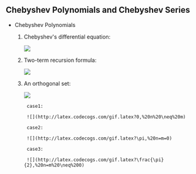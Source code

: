 ## **Chebyshev Polynomials and Chebyshev Series**
*  Chebyshev Polynomials
	
	1) Chebyshev's differential equation:

		![](http://latex.codecogs.com/gif.latex?(1-x^2)y^{"}-xy^{'}+\lambda%20y=0%20,where%20-1%20\leq%20x%20\leq%201)

	2) Two-term recursion formula:

		![](http://latex.codecogs.com/gif.latex?T_{n+1}(x)=2xT_n(x)-T_{n-1}(x)%20\quad%20with%20\quad%20T_0(x)=1,\quad%20T_1(x)=x)

	3) An orthogonal set:

		![](http://latex.codecogs.com/gif.latex?\int_{-1}^1\frac{1}{\sqrt{1-x^2}}T_n(x)T_m(x)dx=)
			
			case1: 
				
			![](http://latex.codecogs.com/gif.latex?0,%20n%20\neq%20m)
			
			case2: 
				
			![](http://latex.codecogs.com/gif.latex?\pi,%20n=m=0)
			
			case3: 
				
			![](http://latex.codecogs.com/gif.latex?\frac{\pi}{2},%20n=m%20\neq%200)	